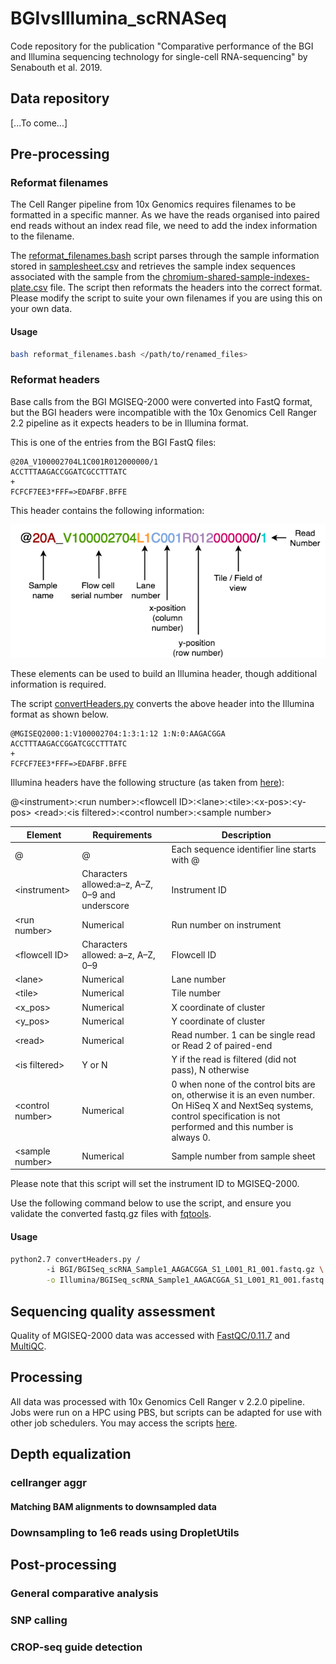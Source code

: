 # BGIvsIllumina_scRNASeq
Code repository for the publication "Comparative performance of the BGI and Illumina sequencing technology for single-cell RNA-sequencing" by Senabouth et al. 2019.

## Data repository
[...To come...]

## Pre-processing
### Reformat filenames
The Cell Ranger pipeline from 10x Genomics requires filenames to be formatted in a specific manner. As we have the reads organised into paired end reads without an index read file, we need to add the index information to the filename.

The [reformat_filenames.bash](bash/reformat_filenames.bash) script parses through the sample information stored in [samplesheet.csv](metadata/samplesheet.csv) and retrieves the sample index sequences associated with the sample from the [chromium-shared-sample-indexes-plate.csv](metadata/chromium-shared-sample-indexes-plate.csv) file. The script then reformats the headers into the correct format. Please modify the script to suite your own filenames if you are using this on your own data.

#### Usage
```bash
bash reformat_filenames.bash </path/to/renamed_files>
```

### Reformat headers
Base calls from the BGI MGISEQ-2000 were converted into FastQ format, but the BGI headers were incompatible with the 10x Genomics Cell Ranger 2.2 pipeline as it expects headers to be in Illumina format.

This is one of the entries from the BGI FastQ files:
```
@20A_V100002704L1C001R012000000/1
ACCTTTAAGACCGGATCGCCTTTATC
+
FCFCF7EE3*FFF=>EDAFBF.BFFE
```

This header contains the following information:

![Elements of a BGI header](BGI_HeaderStructure.png)

These elements can be used to build an Illumina header, though additional information is required.

The script [convertHeaders.py](py/convertHeaders.py) converts the above header into the Illumina format as shown below. 

```
@MGISEQ2000:1:V100002704:1:3:1:12 1:N:0:AAGACGGA
ACCTTTAAGACCGGATCGCCTTTATC
+
FCFCF7EE3*FFF=>EDAFBF.BFFE
```

Illumina headers have the following structure (as taken from [here](http://support.illumina.com/content/dam/illumina-support/help/BaseSpaceHelp_v2/Content/Vault/Informatics/Sequencing_Analysis/BS/swSEQ_mBS_FASTQFiles.htm)):

@\<instrument>:\<run number>:\<flowcell ID>:\<lane>:\<tile>:\<x-pos>:\<y-pos> \<read>:\<is filtered>:\<control number>:\<sample number>

| Element          | Requirements                                    | Description                                                                                                                                                                 |
|------------------|-------------------------------------------------|-----------------------------------------------------------------------------------------------------------------------------------------------------------------------------|
| @                | @                                               | Each sequence identifier line starts with @                                                                                                                                 |
| \<instrument\>     | Characters allowed:a–z, A–Z, 0–9 and underscore | Instrument ID                                                                                                                                                               |
| \<run number>    | Numerical                                       | Run number on instrument                                                                                                                                                    |
| \<flowcell ID>    | Characters allowed: a–z, A–Z, 0–9               | Flowcell ID                                                                                                                                                                 |
| \<lane>           | Numerical                                       | Lane number                                                                                                                                                                 |
| \<tile>           | Numerical                                       | Tile number                                                                                                                                                                 |
| \<x_pos>          | Numerical                                       | X coordinate of cluster                                                                                                                                                     |
| \<y_pos>          | Numerical                                       | Y coordinate of cluster                                                                                                                                                     |
| \<read>           | Numerical                                       | Read number. 1 can be single read or Read 2 of paired-end                                                                                                                   |
| \<is filtered>    | Y or N                                          | Y if the read is filtered (did not pass), N otherwise                                                                                                                       |
| \<control number> | Numerical                                       | 0 when none of the control bits are on, otherwise it is an even number. On HiSeq X and NextSeq systems, control specification is not performed and this number is always 0. |
| \<sample number>  | Numerical                                       | Sample number from sample sheet                                                             
           
Please note that this script will set the instrument ID to MGISEQ-2000.

Use the following command below to use the script, and ensure you validate the converted fastq.gz files with [fqtools](https://github.com/alastair-droop/fqtools).
#### Usage
```bash
python2.7 convertHeaders.py /
        -i BGI/BGISeq_scRNA_Sample1_AAGACGGA_S1_L001_R1_001.fastq.gz \
        -o Illumina/BGISeq_scRNA_Sample1_AAGACGGA_S1_L001_R1_001.fastq.gz
```

## Sequencing quality assessment
Quality of MGISEQ-2000 data was accessed with [FastQC/0.11.7](https://www.bioinformatics.babraham.ac.uk/projects/fastqc/) and [MultiQC](https://multiqc.info/).

## Processing
All data was processed with 10x Genomics Cell Ranger v 2.2.0 pipeline. Jobs were run on a HPC using PBS, but scripts can be adapted for use with other job schedulers. You may access the scripts [here](pbs/).

## Depth equalization
### cellranger aggr

#### Matching BAM alignments to downsampled data

### Downsampling to 1e6 reads using DropletUtils

## Post-processing
### General comparative analysis
### SNP calling
### CROP-seq guide detection

